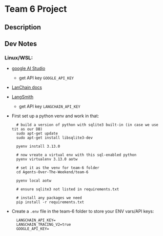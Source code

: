 # Team 6 Project

## Description

## Dev Notes

### Linux/WSL:

- [google AI Studio](https://aistudio.google.com/prompts/new_chat)
  - get API key `GOOGLE_API_KEY`

- [LanChain docs](https://python.langchain.com/docs/introduction/)

- [LangSmith](https://smith.langchain.com/)
  - get API key `LANGCHAIN_API_KEY`

- First set up a python venv and work in that:

        # build a version of python with sqlite3 built-in (in case we use tit as our DB)
        sudo apt-get update
        sudo apt-get install libsqlite3-dev

        pyenv install 3.13.0

        # now vreate a virtual env with this sql-enabled python
        pyenv virtualenv 3.13.0 aotw

        # set it as the venv for team-6 folder
        cd Agents-Over-The-Weekend/team-6

        pyenv local aotw
        
        # ensure sqlite3 not listed in requirements.txt
        
        # install any packages we need
        pip install -r requirements.txt

- Create a `.env` file in the team-6 folder to store your ENV vars/API keys:

        LANGCHAIN_API_KEY=
        LANGCHAIN_TRACING_V2=true
        GOOGLE_API_KEY=
